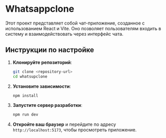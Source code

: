 # Whatsappclone

Этот проект представляет собой чат-приложение, созданное с использованием React и Vite. Оно позволяет пользователям входить в систему и взаимодействовать через интерфейс чата.

## Инструкции по настройке

1. **Клонируйте репозиторий**:
   ```bash
   git clone <repository-url>
   cd whatsupclone
   ```

2. **Установите зависимости**:
   ```bash
   npm install
   ```

3. **Запустите сервер разработки**:
   ```bash
   npm run dev
   ```

4. **Откройте ваш браузер** и перейдите по адресу `http://localhost:5173`, чтобы просмотреть приложение.
